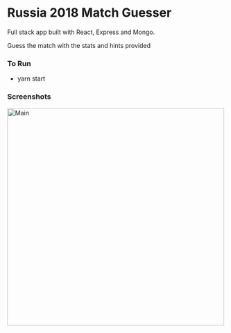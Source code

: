 # Russia 2018 Match Guesser

Full stack app built with React, Express and Mongo.  

Guess the match with the stats and hints provided

### To Run

- yarn start

### Screenshots

<img src="https://i.imgur.com/fJ4EFfS.png" alt="Main" width="500px" />

